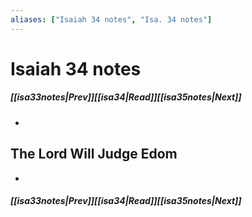 ```yaml
---
aliases: ["Isaiah 34 notes", "Isa. 34 notes"]
---
```

# Isaiah 34 notes
##### <span class=arrow-left></span>[[isa33notes|Prev]]<span class=navigation-separator></span>[[isa34|Read]]<span class=navigation-separator></span>[[isa35notes|Next]]<span class=arrow-right></span>
- 
## The Lord Will Judge Edom
- 
##### <span class=arrow-left></span>[[isa33notes|Prev]]<span class=navigation-separator></span>[[isa34|Read]]<span class=navigation-separator></span>[[isa35notes|Next]]<span class=arrow-right></span>